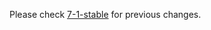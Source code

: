 
Please check [7-1-stable](https://github.com/rails/rails/blob/7-1-stable/railties/CHANGELOG.md) for previous changes.
